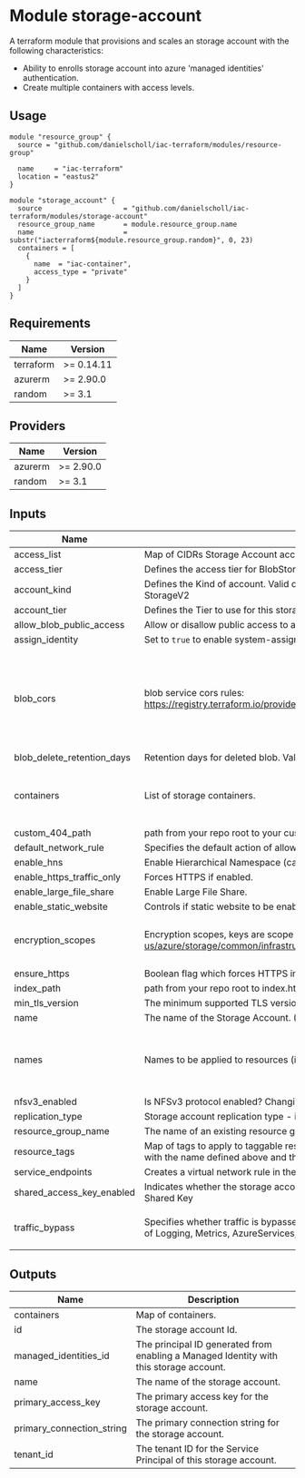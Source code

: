 # Module storage-account

A terraform module that provisions and scales an storage account with the following characteristics: 

- Ability to enrolls storage account into azure 'managed identities' authentication.
- Create multiple containers with access levels.


## Usage

```
module "resource_group" {
  source = "github.com/danielscholl/iac-terraform/modules/resource-group"

  name     = "iac-terraform"
  location = "eastus2"
}

module "storage_account" {
  source                    = "github.com/danielscholl/iac-terraform/modules/storage-account"
  resource_group_name       = module.resource_group.name
  name                      = substr("iacterraform${module.resource_group.random}", 0, 23)
  containers = [
    {
      name  = "iac-container",
      access_type = "private"
    }
  ]
}
```

<!--- BEGIN_TF_DOCS --->
## Requirements

| Name | Version |
|------|---------|
| terraform | >= 0.14.11 |
| azurerm | >= 2.90.0 |
| random | >= 3.1 |

## Providers

| Name | Version |
|------|---------|
| azurerm | >= 2.90.0 |
| random | >= 3.1 |

## Inputs

| Name | Description | Type | Default | Required |
|------|-------------|------|---------|:--------:|
| access\_list | Map of CIDRs Storage Account access. | `map(string)` | `{}` | no |
| access\_tier | Defines the access tier for BlobStorage, FileStorage and StorageV2 accounts | `string` | `"Hot"` | no |
| account\_kind | Defines the Kind of account. Valid options are BlobStorage, BlockBlobStorage, FileStorage, Storage and StorageV2 | `string` | `"StorageV2"` | no |
| account\_tier | Defines the Tier to use for this storage account (Standard or Premium). | `string` | `null` | no |
| allow\_blob\_public\_access | Allow or disallow public access to all blobs or containers in the storage account. | `bool` | `false` | no |
| assign\_identity | Set to `true` to enable system-assigned managed identity, or `false` to disable it. | `bool` | `true` | no |
| blob\_cors | blob service cors rules:  https://registry.terraform.io/providers/hashicorp/azurerm/latest/docs/resources/storage_account#cors_rule | <pre>map(object({<br>    allowed_headers    = list(string)<br>    allowed_methods    = list(string)<br>    allowed_origins    = list(string)<br>    exposed_headers    = list(string)<br>    max_age_in_seconds = number<br>  }))</pre> | `null` | no |
| blob\_delete\_retention\_days | Retention days for deleted blob. Valid value is between 1 and 365 (set to 0 to disable). | `number` | `7` | no |
| containers | List of storage containers. | <pre>list(object({<br>    name        = string<br>    access_type = string<br>  }))</pre> | `[]` | no |
| custom\_404\_path | path from your repo root to your custom 404 page | `string` | `null` | no |
| default\_network\_rule | Specifies the default action of allow or deny when no other network rules match | `string` | `"Deny"` | no |
| enable\_hns | Enable Hierarchical Namespace (can be used with Azure Data Lake Storage Gen 2). | `bool` | `false` | no |
| enable\_https\_traffic\_only | Forces HTTPS if enabled. | `bool` | `true` | no |
| enable\_large\_file\_share | Enable Large File Share. | `bool` | `false` | no |
| enable\_static\_website | Controls if static website to be enabled on the storage account. Possible values are `true` or `false` | `bool` | `false` | no |
| encryption\_scopes | Encryption scopes, keys are scope names. more info https://docs.microsoft.com/en-us/azure/storage/common/infrastructure-encryption-enable?tabs=portal | <pre>map(object({<br>    enable_infrastructure_encryption = bool<br>  }))</pre> | `{}` | no |
| ensure\_https | Boolean flag which forces HTTPS in order to ensure secure connections. | `bool` | `true` | no |
| index\_path | path from your repo root to index.html | `string` | `null` | no |
| min\_tls\_version | The minimum supported TLS version for the storage account. | `string` | `"TLS1_2"` | no |
| name | The name of the Storage Account. (Optional) - names override | `string` | `null` | no |
| names | Names to be applied to resources (inclusive) | <pre>object({<br>    environment = string<br>    location    = string<br>    product     = string<br>  })</pre> | <pre>{<br>  "environment": "tf",<br>  "location": "eastus2",<br>  "product": "iac"<br>}</pre> | no |
| nfsv3\_enabled | Is NFSv3 protocol enabled? Changing this forces a new resource to be created | `bool` | `false` | no |
| replication\_type | Storage account replication type - i.e. LRS, GRS, RAGRS, ZRS, GZRS, RAGZRS. | `string` | `"LRS"` | no |
| resource\_group\_name | The name of an existing resource group. | `string` | n/a | yes |
| resource\_tags | Map of tags to apply to taggable resources in this module. By default the taggable resources are tagged with the name defined above and this map is merged in | `map(string)` | `{}` | no |
| service\_endpoints | Creates a virtual network rule in the subnet\_id (values are virtual network subnet ids). | `map(string)` | `{}` | no |
| shared\_access\_key\_enabled | Indicates whether the storage account permits requests to be authorized with the account access key via Shared Key | `bool` | `false` | no |
| traffic\_bypass | Specifies whether traffic is bypassed for Logging/Metrics/AzureServices. Valid options are any combination of Logging, Metrics, AzureServices, or None. | `list(string)` | <pre>[<br>  "None"<br>]</pre> | no |

## Outputs

| Name | Description |
|------|-------------|
| containers | Map of containers. |
| id | The storage account Id. |
| managed\_identities\_id | The principal ID generated from enabling a Managed Identity with this storage account. |
| name | The name of the storage account. |
| primary\_access\_key | The primary access key for the storage account. |
| primary\_connection\_string | The primary connection string for the storage account. |
| tenant\_id | The tenant ID for the Service Principal of this storage account. |

<!--- END_TF_DOCS --->